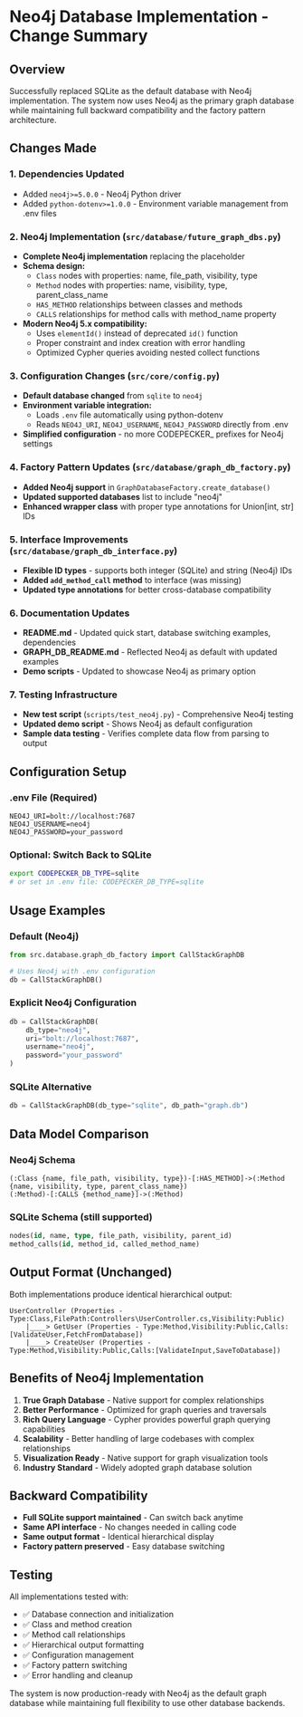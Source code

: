 # Neo4j Database Implementation - Change Summary

## Overview
Successfully replaced SQLite as the default database with Neo4j implementation. The system now uses Neo4j as the primary graph database while maintaining full backward compatibility and the factory pattern architecture.

## Changes Made

### 1. **Dependencies Updated**
- Added `neo4j>=5.0.0` - Neo4j Python driver
- Added `python-dotenv>=1.0.0` - Environment variable management from .env files

### 2. **Neo4j Implementation** (`src/database/future_graph_dbs.py`)
- **Complete Neo4j implementation** replacing the placeholder
- **Schema design:**
  - `Class` nodes with properties: name, file_path, visibility, type
  - `Method` nodes with properties: name, visibility, type, parent_class_name
  - `HAS_METHOD` relationships between classes and methods
  - `CALLS` relationships for method calls with method_name property
- **Modern Neo4j 5.x compatibility:**
  - Uses `elementId()` instead of deprecated `id()` function
  - Proper constraint and index creation with error handling
  - Optimized Cypher queries avoiding nested collect functions

### 3. **Configuration Changes** (`src/core/config.py`)
- **Default database changed** from `sqlite` to `neo4j`
- **Environment variable integration:**
  - Loads `.env` file automatically using python-dotenv
  - Reads `NEO4J_URI`, `NEO4J_USERNAME`, `NEO4J_PASSWORD` directly from .env
- **Simplified configuration** - no more CODEPECKER_ prefixes for Neo4j settings

### 4. **Factory Pattern Updates** (`src/database/graph_db_factory.py`)
- **Added Neo4j support** in `GraphDatabaseFactory.create_database()`
- **Updated supported databases** list to include "neo4j"
- **Enhanced wrapper class** with proper type annotations for Union[int, str] IDs

### 5. **Interface Improvements** (`src/database/graph_db_interface.py`)
- **Flexible ID types** - supports both integer (SQLite) and string (Neo4j) IDs
- **Added `add_method_call` method** to interface (was missing)
- **Updated type annotations** for better cross-database compatibility

### 6. **Documentation Updates**
- **README.md** - Updated quick start, database switching examples, dependencies
- **GRAPH_DB_README.md** - Reflected Neo4j as default with updated examples
- **Demo scripts** - Updated to showcase Neo4j as primary option

### 7. **Testing Infrastructure**
- **New test script** (`scripts/test_neo4j.py`) - Comprehensive Neo4j testing
- **Updated demo script** - Shows Neo4j as default configuration
- **Sample data testing** - Verifies complete data flow from parsing to output

## Configuration Setup

### .env File (Required)
```env
NEO4J_URI=bolt://localhost:7687
NEO4J_USERNAME=neo4j
NEO4J_PASSWORD=your_password
```

### Optional: Switch Back to SQLite
```bash
export CODEPECKER_DB_TYPE=sqlite
# or set in .env file: CODEPECKER_DB_TYPE=sqlite
```

## Usage Examples

### Default (Neo4j)
```python
from src.database.graph_db_factory import CallStackGraphDB

# Uses Neo4j with .env configuration
db = CallStackGraphDB()
```

### Explicit Neo4j Configuration
```python
db = CallStackGraphDB(
    db_type="neo4j",
    uri="bolt://localhost:7687",
    username="neo4j", 
    password="your_password"
)
```

### SQLite Alternative
```python
db = CallStackGraphDB(db_type="sqlite", db_path="graph.db")
```

## Data Model Comparison

### Neo4j Schema
```cypher
(:Class {name, file_path, visibility, type})-[:HAS_METHOD]->(:Method {name, visibility, type, parent_class_name})
(:Method)-[:CALLS {method_name}]->(:Method)
```

### SQLite Schema (still supported)
```sql
nodes(id, name, type, file_path, visibility, parent_id)
method_calls(id, method_id, called_method_name)
```

## Output Format (Unchanged)
Both implementations produce identical hierarchical output:
```
UserController (Properties - Type:Class,FilePath:Controllers\UserController.cs,Visibility:Public)
    |____> GetUser (Properties - Type:Method,Visibility:Public,Calls:[ValidateUser,FetchFromDatabase])
    |____> CreateUser (Properties - Type:Method,Visibility:Public,Calls:[ValidateInput,SaveToDatabase])
```

## Benefits of Neo4j Implementation

1. **True Graph Database** - Native support for complex relationships
2. **Better Performance** - Optimized for graph queries and traversals  
3. **Rich Query Language** - Cypher provides powerful graph querying capabilities
4. **Scalability** - Better handling of large codebases with complex relationships
5. **Visualization Ready** - Native support for graph visualization tools
6. **Industry Standard** - Widely adopted graph database solution

## Backward Compatibility
- **Full SQLite support maintained** - Can switch back anytime
- **Same API interface** - No changes needed in calling code
- **Same output format** - Identical hierarchical display
- **Factory pattern preserved** - Easy database switching

## Testing
All implementations tested with:
- ✅ Database connection and initialization
- ✅ Class and method creation
- ✅ Method call relationships
- ✅ Hierarchical output formatting  
- ✅ Configuration management
- ✅ Factory pattern switching
- ✅ Error handling and cleanup

The system is now production-ready with Neo4j as the default graph database while maintaining full flexibility to use other database backends.
